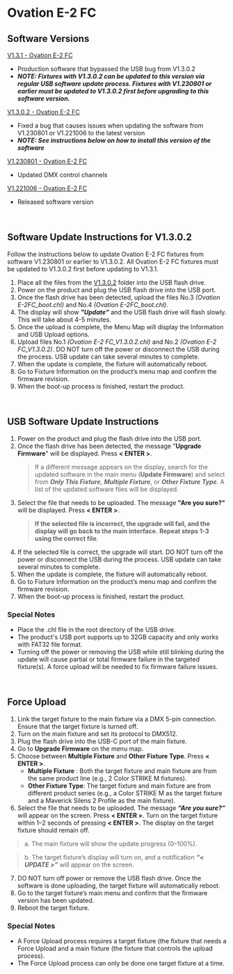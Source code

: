 # Ovation E-2 FC

## Software Versions

[V1.3.1 - Ovation E-2 FC](https://github.com/Chauvet-Pro/OVATIONE2FC/blob/dc0657b88ee638a5fcbe1db2875c935c5136c4dd/firmware/V1.3.1.zip)
- Production software that bypassed the USB bug from V1.3.0.2
- ***NOTE: Fixtures with V1.3.0.2 can be updated to this version via regular USB software update process. Fixtures with V1.230801 or earlier must be updated to V1.3.0.2 first before upgrading to this software version.***

[V1.3.0.2 - Ovation E-2 FC](https://github.com/Chauvet-Pro/OVATIONE2FC/blob/ec65dc5d73187f394da54d2d443a30821cb7ead2/firmware/V1.3.0.2.zip)
- Fixed a bug that causes issues when updating the software from V1.230801 or V1.221006 to the latest version
- ***NOTE: See instructions below on how to install this version of the software***

[V1.230801 - Ovation E-2 FC](https://github.com/Chauvet-Pro/OVATIONE2FC/blob/96d2fbf05fa47502a738681867c51e34c0e9fc49/firmware/V1.230801.zip)
- Updated DMX control channels

[V1.221006 - Ovation E-2 FC](https://github.com/Chauvet-Pro/OVATIONE2FC/blob/96d2fbf05fa47502a738681867c51e34c0e9fc49/firmware/V1.221006.zip)
- Released software version
  
&nbsp;

## Software Update Instructions for V1.3.0.2
Follow the instructions below to update Ovation E-2 FC fixtures from software V1.230801 or earlier to V1.3.0.2. All Ovation E-2 FC fixtures must be updated to V1.3.0.2 first before updating to V1.3.1.

1. Place all the files from the [V1.3.0.2](https://github.com/Chauvet-Pro/OVATIONE2FC/blob/dc0657b88ee638a5fcbe1db2875c935c5136c4dd/firmware/V1.3.0.2.zip) folder into the USB flash drive.
2. Power on the product and plug the USB flash drive into the USB port.
3. Once the flash drive has been detected, upload the files No.3 *(Ovation E-2FC_boot.chl)* and No.4 *(Ovation E-2FC_boot.chl)*.
4. The display will show ***"Update"*** and the USB flash drive will flash slowly. This will take about 4-5 minutes.
5. Once the upload is complete, the Menu Map will display the Information and USB Upload options.
6. Upload files No.1 *(Ovation E-2 FC_V1.3.0.2.chl)* and No.2 *(Ovation E-2 FC_V1.3.0.2)*. DO NOT turn off the power or disconnect the USB during the process. USB update can take several minutes to complete.
7. When the update is complete, the fixture will automatically reboot.
8. Go to Fixture Information on the product’s menu map and confirm the firmware revision.
9. When the boot-up process is finished, restart the product.

&nbsp;

## USB Software Update Instructions
1. Power on the product and plug the flash drive into the USB port.
2. Once the flash drive has been detected, the message "**Upgrade Firmware**" will be displayed. Press **< ENTER >**.
   >If a different message appears on the display, search for the updated software in the main menu (**Update Firmware**) and select from ***Only This Fixture***, ***Multiple Fixture***, or ***Other Fixture Type***. A list of the updated software files will be displayed.
3. Select the file that needs to be uploaded. The message **"Are you sure?"** will be displayed. Press **< ENTER >**.
   >**If the selected file is incorrect, the upgrade will fail, and the display will go back to the main interface.**
   >**Repeat steps 1-3 using the correct file**.
4. If the selected file is correct, the upgrade will start. DO NOT turn off the power or disconnect the USB during the process. USB update can take several minutes to complete.
5. When the update is complete, the fixture will automatically reboot.
6. Go to Fixture Information on the product’s menu map and confirm the firmware revision.
7. When the boot-up process is finished, restart the product.

### Special Notes
* Place the .chl file in the root directory of the USB drive.
* The product's USB port supports up to 32GB capacity and only works with FAT32 file format.
* Turning off the power or removing the USB while still blinking during the update will cause partial or total firmware failure in the targeted fixture(s). A force upload will be needed to fix firmware failure issues.


&nbsp;  

## Force Upload

1.	Link the target fixture to the main fixture via a DMX 5-pin connection. Ensure that the target fixture is turned off.
2.	Turn on the main fixture and set its protocol to DMX512.
3.	Plug the flash drive into the USB-C port of the main fixture.
4.	Go to **Upgrade Firmware** on the menu map.
5.	Choose between **Multiple Fixture** and **Other Fixture Type**. Press **< ENTER >**.
      * **Multiple Fixture** : Both the target fixture and main fixture are from the same product line (e.g., 2 Color STRIKE M fixtures).
      * **Other Fixture Type**: The target fixture and main fixture are from different product series (e.g., a Color STRIKE M as the target fixture and a Maverick Silens 2 Profile as the main fixture).
6.	Select the file that needs to be uploaded. The message ***“Are you sure?”*** will appear on the screen. Press **< ENTER >**. Turn on the target fixture within 1–2 seconds of pressing **< ENTER >**. The display on the target fixture should remain off.
   >a. The main fixture will show the update progress (0–100%).

   >b. The target fixture’s display will turn on, and a notification ***“< UPDATE >”*** will appear on the screen.
7.	DO NOT turn off power or remove the USB flash drive. Once the software is done uploading, the target fixture will automatically reboot.
8.	Go to the target fixture’s main menu and confirm that the firmware version has been updated.
9. Reboot the target fixture.

### Special Notes
* A Force Upload process requires a target fixture (the fixture that needs a Force Upload and a main fixture (the fixture that controls the upload process).
* The Force Upload process can only be done one target fixture at a time.
